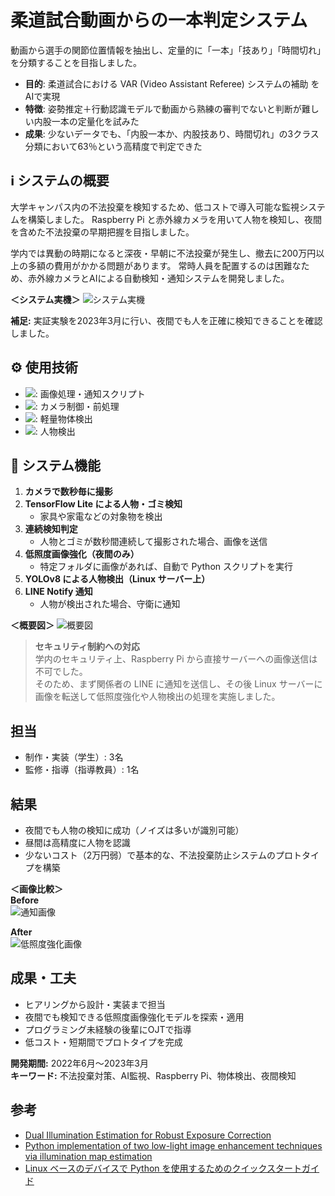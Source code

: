 # 柔道試合動画からの一本判定システム

動画から選手の関節位置情報を抽出し、定量的に「一本」「技あり」「時間切れ」を分類することを目指しました。

- **目的**: 柔道試合における VAR (Video Assistant Referee) システムの補助 をAIで実現
- **特徴**: 姿勢推定＋行動認識モデルで動画から熟練の審判でないと判断が難しい内股一本の定量化を試みた
- **成果**: 少ないデータでも、「内股一本か、内股技あり、時間切れ」の3クラス分類において63％という高精度で判定できた

## ℹ️ システムの概要
大学キャンパス内の不法投棄を検知するため、低コストで導入可能な監視システムを構築しました。
Raspberry Pi と赤外線カメラを用いて人物を検知し、夜間を含めた不法投棄の早期把握を目指しました。  

学内では異動の時期になると深夜・早朝に不法投棄が発生し、撤去に200万円以上の多額の費用がかかる問題があります。
常時人員を配置するのは困難なため、赤外線カメラとAIによる自動検知・通知システムを開発しました。

**＜システム実機＞**
![システム実機](images/HeardWare.png)

**補足:**
実証実験を2023年3月に行い、夜間でも人を正確に検知できることを確認しました。

## ⚙️ 使用技術
- <img src="https://img.shields.io/badge/-Python-3776AB?style=flat&logo=python&logoColor=white">: 画像処理・通知スクリプト
- <img src="https://img.shields.io/badge/-OpenCV-3776AB?style=flat&logo=opencv&logoColor=white">: カメラ制御・前処理
- <img src="https://img.shields.io/badge/-TensorFlowLite-3776AB?style=flat&logo=tensorflowlite&logoColor=white">: 軽量物体検出
- <img src="https://img.shields.io/badge/-YOLO-3776AB?style=flat&logo=yolo&logoColor=white">: 人物検出

## 🔄 システム機能
1. **カメラで数秒毎に撮影**
2. **TensorFlow Lite による人物・ゴミ検知**
   - 家具や家電などの対象物を検出
3. **連続検知判定**
   - 人物とゴミが数秒間連続して撮影された場合、画像を送信
4. **低照度画像強化（夜間のみ）**
   - 特定フォルダに画像があれば、自動で Python スクリプトを実行
5. **YOLOv8 による人物検出（Linux サーバー上）**
6. **LINE Notify 通知**
   - 人物が検出された場合、守衛に通知

**＜概要図＞**
![概要図](images/SystemView.jpg)

> **セキュリティ制約への対応**  
> 学内のセキュリティ上、Raspberry Pi から直接サーバーへの画像送信は不可でした。  
> そのため、まず関係者の LINE に通知を送信し、その後 Linux サーバーに画像を転送して低照度強化や人物検出の処理を実施しました。

## 担当
- 制作・実装（学生）: 3名
- 監修・指導（指導教員）: 1名

## 結果
- 夜間でも人物の検知に成功（ノイズは多いが識別可能）
- 昼間は高精度に人物を認識
- 少ないコスト（2万円弱）で基本的な、不法投棄防止システムのプロトタイプを構築

**＜画像比較＞**  
**Before**  
![通知画像](images/notify_img.jpg)

**After**  
![低照度強化画像](images/notify_img_DUAL_g0.8_l0.15.jpg)

## 成果・工夫
- ヒアリングから設計・実装まで担当
- 夜間でも検知できる低照度画像強化モデルを探索・適用
- プログラミング未経験の後輩にOJTで指導
- 低コスト・短期間でプロトタイプを完成

 **開発期間:** 2022年6月〜2023年3月  
 **キーワード:** 不法投棄対策、AI監視、Raspberry Pi、物体検出、夜間検知  

## 参考
- [Dual Illumination Estimation for Robust Exposure Correction](https://arxiv.org/pdf/1910.13688)  
- [Python implementation of two low-light image enhancement techniques via illumination map estimation](https://github.com/pvnieo/Low-light-Image-Enhancement)  
- [Linux ベースのデバイスで Python を使用するためのクイックスタートガイド](https://www.tensorflow.org/lite/guide/python?hl=ja#install_tensorflow_lite_for_python)
